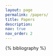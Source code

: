 ```yaml
---
layout: page
permalink: /papers/
title: Papers
description:
nav: true
nav_order: 2
---
```


<!-- _pages/publications.md -->
<div class="publications">

{% bibliography %}

</div>
